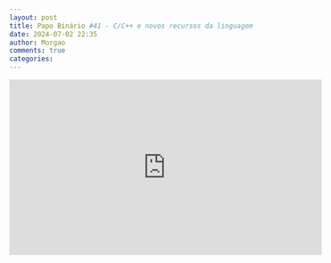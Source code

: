 ```yaml
---
layout: post
title: Papo Binário #41 - C/C++ e novos recursos da linguagem
date: 2024-07-02 22:35
author: Morgao
comments: true
categories:
---
```

<iframe allow="accelerometer; autoplay; encrypted-media; gyroscope; picture-in-picture" allowfullscreen="" frameborder="0" height="315" src="https://www.youtube.com/embed/ildLrRszKNk" width="560"></iframe>
